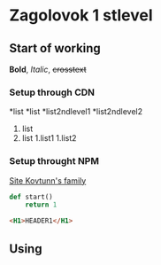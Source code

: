 # Zagolovok 1 stlevel

## Start of working
**Bold**, *Italic*, ~~crosstext~~

### Setup through CDN
*list
*list
	*list2ndlevel1
	*list2ndlevel2

1. list
1. list
	1.list1
	1.list2

### Setup throught NPM
[Site Kovtunn's family](http://kovtunfamily.ru)

```python
def start()
	return 1
```

```html
<H1>HEADER1</H1>
```
## Using
